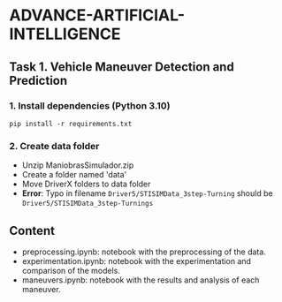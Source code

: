 # ADVANCE-ARTIFICIAL-INTELLIGENCE
## Task 1. Vehicle Maneuver Detection and Prediction

### 1. Install dependencies (Python 3.10)
```
pip install -r requirements.txt
```

### 2. Create data folder
- Unzip ManiobrasSimulador.zip
- Create a folder named 'data'
- Move DriverX folders to data folder
- **Error**: Typo in filename `Driver5/STISIMData_3step-Turning` should be `Driver5/STISIMData_3step-Turnings`


## Content
- preprocessing.ipynb: notebook with the preprocessing of the data.
- experimentation.ipynb: notebook with the experimentation and comparison of the models.
- maneuvers.ipynb: notebook with the results and analysis of each maneuver.
